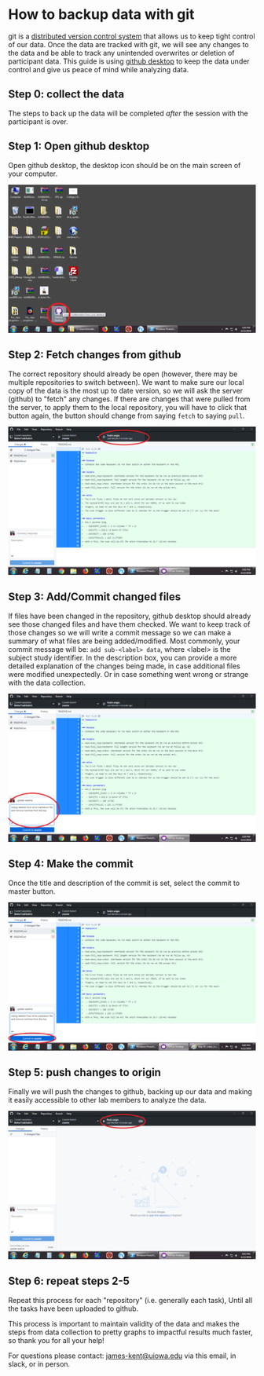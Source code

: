 # How to backup data with git
git is a [distributed version control system][1] that allows us to keep tight control of our data. 
Once the data are tracked with git, we will see any changes to the data and be able to track any unintended overwrites or deletion of participant data.
This guide is using [github desktop][2] to keep the data under control and give us peace of mind while analyzing data.

## Step 0: collect the data
The steps to back up the data will be completed _after_ the session with the participant is over.

## Step 1: Open github desktop
Open github desktop, the desktop icon should be on the main screen of your computer.

![open github desktop](.imgs/step-01_open_github_desktop.png)

## Step 2: Fetch changes from github
The correct repository should already be open (however, there may be multiple repositories to switch between).
We want to make sure our local copy of the data is the most up to date version, so we will ask the server (github) to "fetch" any changes. 
If there are changes that were pulled from the server, to apply them to the local repository, you will have to click that button again, the button should change from saying `fetch` to saying `pull`.

![fetch changes from github](.imgs/step-02_click_on_fetch_origin.png)

## Step 3: Add/Commit changed files
If files have been changed in the repository, github desktop should already see those changed files and have them checked.
We want to keep track of those changes so we will write a commit message so we can make a summary of what files are being added/modified.
Most commonly, your commit message will be: `add sub-<label> data`, where \<label\> is the subject study identifier.
In the description box, you can provide a more detailed explanation of the changes being made, in case additional files were modified unexpectedly.
Or in case something went wrong or strange with the data collection.

![add/commit changed files](.imgs/step-03_make_commit_message.png)

## Step 4: Make the commit
Once the title and description of the commit is set, select the commit to master button.

![make the commit](.imgs/step-04_select_commit_to_master.png)

## Step 5: push changes to origin
Finally we will push the changes to github, backing up our data and making it easily accessible to other lab members to analyze the data.

![push changes to origin](.imgs/step-05_push_to_origin_master.png)

## Step 6: repeat steps 2-5
Repeat this process for each "repository" (i.e. generally each task), Until all the tasks have been uploaded to github.


This process is important to maintain validity of the data and makes the steps from data collection to pretty graphs to impactful results much faster, so thank you for all your help!

For questions please contact: <james-kent@uiowa.edu> via this email, in slack, or in person.


[1]: (https://git-scm.com/book/en/v2/Getting-Started-About-Version-Control#_distributed_version_control_systems)
[2]: (https://desktop.github.com/)
